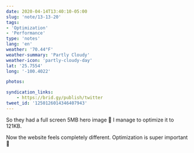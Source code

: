 ```yaml
---
date: 2020-04-14T13:40:10-05:00
slug: 'note/13-13-20'
tags:
- 'Optimization'
- 'Performance'
type: 'notes'
lang: 'en'
weather: '70.44°F'
weather-summary: 'Partly Cloudy'
weather-icon: 'partly-cloudy-day'
lat: '25.7554'
long: '-100.4022'

photos:

syndication_links:
    - https://brid.gy/publish/twitter
tweet_id: '1250126014346407943'
---
```

So they had a full screen 5MB hero image 🤯 I manage to optimize it to 121KB. 

Now the website feels completely different. Optimization is super important 🙂

 
